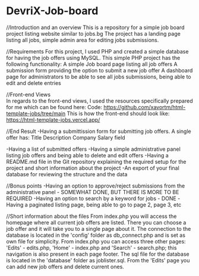# DevriX-Job-board

//Introduction and an overview
This is a repository for a simple job board project listing website similar to jobs.bg
The project has a landing page listing all jobs, simple admin area for editing jobs submissions.

//Requirements
For this project, I used PHP and created a simple database for having the job offers using MySQL.
This simple PHP project has the following functionality:
  A simple Job board page listing all job offers
  A submission form providing the option to submit a new job offer
  A dashboard page for administrators to be able to see all jobs submissions, being able to edit and delete entries
  
//Front-end Views  
In regards to the front-end views, I used the resources specifically prepared for me which can be found here:
Code: https://github.com/xavortm/html-template-jobs/tree/main
This is how the front-end should look like: https://html-template-jobs.vercel.app/

//End Result
-Having a submittission form for submitting job offers.
A single offer has:
  Title
  Description
  Company
  Salary field
  
-Having a list of submitted offers
-Having a simple administrative panel listing job offers and being able to delete and edit offers
-Having a README.md file in the Git repository explaining the required setup for the project and short information about the project
-An export of your final database for reviewing the structure and the data

//Bonus points
-Having an option to approve/reject submissions from the administrative panel - SOMEWHAT DONE, BUT THERE IS MORE TO BE REQUIRED
-Having an option to search by a keyword for jobs - DONE
-Having a paginated listing page, being able to go to page 2, page 3, etc


//Short information about the files
From index.php you will access the homepage where all current job offers are listed.
There you can choose a job offer and it will take you to a single page about it.
The connection to the database is located in the 'config' folder as db_connect.php and is set as own file for simplicity.
From index.php you can access three other pages: 'Edits' - edits.php, 'Home' - index.php and 'Search' - search.php; this navigation is also present in each page footer.
The sql file for the database is located in the 'database' folder as joblister.sql.
From the 'Edits' page you can add new job offers and delete current ones.

